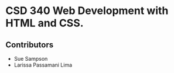# CSD 340 Web Development with HTML and CSS.
## Contributors
 - Sue Sampson
 - Larissa Passamani Lima

